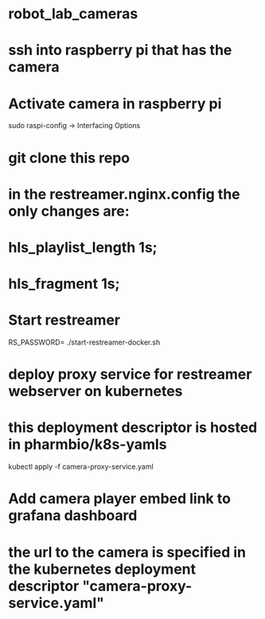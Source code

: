 # robot_lab_cameras

# ssh into raspberry pi that has the camera

# Activate camera in raspberry pi
sudo raspi-config -> Interfacing Options

# git clone this repo

# in the restreamer.nginx.config the only changes are:
#    hls_playlist_length 1s;
#    hls_fragment 1s;
#

# Start restreamer
RS_PASSWORD=<password goes here> ./start-restreamer-docker.sh

# deploy proxy service for restreamer webserver on kubernetes
# this deployment descriptor is hosted in pharmbio/k8s-yamls
kubectl apply -f camera-proxy-service.yaml

# Add camera player embed link to grafana dashboard
# the url to the camera is specified in the kubernetes deployment descriptor "camera-proxy-service.yaml"
